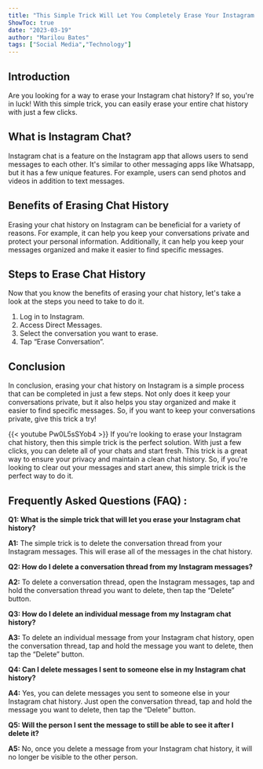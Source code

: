 ```yaml
---
title: "This Simple Trick Will Let You Completely Erase Your Instagram Chat History - Here's How!"
ShowToc: true 
date: "2023-03-19"
author: "Marilou Bates" 
tags: ["Social Media","Technology"]
---
```

## Introduction

Are you looking for a way to erase your Instagram chat history? If so, you're in luck! With this simple trick, you can easily erase your entire chat history with just a few clicks. 

## What is Instagram Chat?

Instagram chat is a feature on the Instagram app that allows users to send messages to each other. It's similar to other messaging apps like Whatsapp, but it has a few unique features. For example, users can send photos and videos in addition to text messages. 

## Benefits of Erasing Chat History

Erasing your chat history on Instagram can be beneficial for a variety of reasons. For example, it can help you keep your conversations private and protect your personal information. Additionally, it can help you keep your messages organized and make it easier to find specific messages. 

## Steps to Erase Chat History

Now that you know the benefits of erasing your chat history, let's take a look at the steps you need to take to do it. 

1. Log in to Instagram. 
2. Access Direct Messages. 
3. Select the conversation you want to erase. 
4. Tap “Erase Conversation”. 

## Conclusion

In conclusion, erasing your chat history on Instagram is a simple process that can be completed in just a few steps. Not only does it keep your conversations private, but it also helps you stay organized and make it easier to find specific messages. So, if you want to keep your conversations private, give this trick a try!

{{< youtube Pw0L5sSYob4 >}} 
If you're looking to erase your Instagram chat history, then this simple trick is the perfect solution. With just a few clicks, you can delete all of your chats and start fresh. This trick is a great way to ensure your privacy and maintain a clean chat history. So, if you're looking to clear out your messages and start anew, this simple trick is the perfect way to do it.

## Frequently Asked Questions (FAQ) :
**Q1: What is the simple trick that will let you erase your Instagram chat history?**

**A1:** The simple trick is to delete the conversation thread from your Instagram messages. This will erase all of the messages in the chat history. 

**Q2: How do I delete a conversation thread from my Instagram messages?**

**A2:** To delete a conversation thread, open the Instagram messages, tap and hold the conversation thread you want to delete, then tap the “Delete” button. 

**Q3: How do I delete an individual message from my Instagram chat history?**

**A3:** To delete an individual message from your Instagram chat history, open the conversation thread, tap and hold the message you want to delete, then tap the “Delete” button. 

**Q4: Can I delete messages I sent to someone else in my Instagram chat history?**

**A4:** Yes, you can delete messages you sent to someone else in your Instagram chat history. Just open the conversation thread, tap and hold the message you want to delete, then tap the “Delete” button. 

**Q5: Will the person I sent the message to still be able to see it after I delete it?**

**A5:** No, once you delete a message from your Instagram chat history, it will no longer be visible to the other person.


